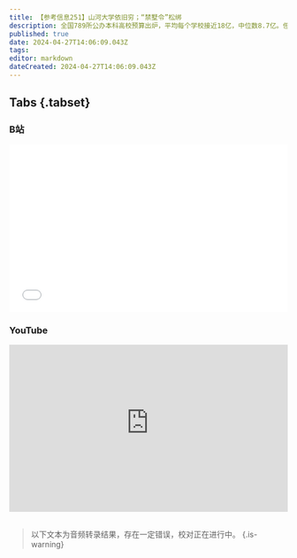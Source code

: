 ```yaml
---
title: 【参考信息251】山河大学依旧穷；“禁墅令”松绑
description: 全国789所公办本科高校预算出炉，平均每个学校接近18亿，中位数8.7亿。但中央和地方高校、双一流和非双一流贫富差距明显。“凑不出三所985”的山河四省和头部省份差距明显。北京义务教育入学政策文件，不再“以多校划片为主”，而是“以登记入学”为主，让优质学区房更有价值，教育的尽头也是房地产。低密度住宅用地供应增加，“禁墅令”松绑。本轮巴以冲突200天，总结一下最新情况，美国大学生再次站出来了。
published: true
date: 2024-04-27T14:06:09.043Z
tags: 
editor: markdown
dateCreated: 2024-04-27T14:06:09.043Z
---
```


## Tabs {.tabset}
### B站
<div style="position: relative; padding: 30% 45%;">
<iframe style="position: absolute; width: 100%; height: 100%; left: 0; top: 0;" src="//player.bilibili.com/player.html?&bvid=BV1x1421R7as&page=1&as_wide=1&high_quality=1&danmaku=1&autoplay=0" scrolling="no" border="0" frameborder="no" framespacing="0" allowfullscreen="true"></iframe>
</div>

### YouTube
<div style="position: relative; padding: 30% 45%;">
<iframe style="position: absolute; top: 0; left: 0; width: 100%; height: 100%;" src="https://www.youtube-nocookie.com/embed/YouTubeVID" title="YouTube video player" frameborder="0" allow="accelerometer; autoplay; clipboard-write; encrypted-media; gyroscope; picture-in-picture" allowfullscreen></iframe>
</div>

## 

> 以下文本为音频转录结果，存在一定错误，校对正在进行中。
{.is-warning}


